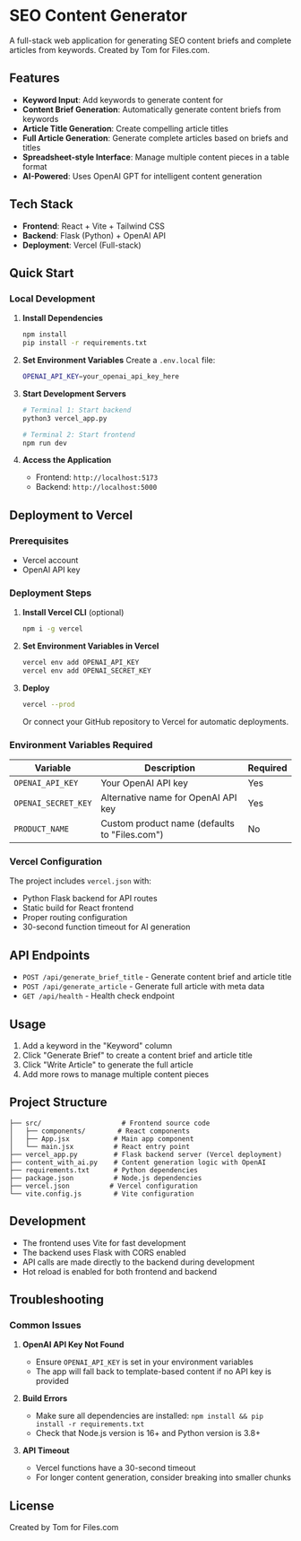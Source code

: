 # SEO Content Generator

A full-stack web application for generating SEO content briefs and complete articles from keywords. Created by Tom for Files.com.

## Features

- **Keyword Input**: Add keywords to generate content for
- **Content Brief Generation**: Automatically generate content briefs from keywords
- **Article Title Generation**: Create compelling article titles
- **Full Article Generation**: Generate complete articles based on briefs and titles
- **Spreadsheet-style Interface**: Manage multiple content pieces in a table format
- **AI-Powered**: Uses OpenAI GPT for intelligent content generation

## Tech Stack

- **Frontend**: React + Vite + Tailwind CSS
- **Backend**: Flask (Python) + OpenAI API
- **Deployment**: Vercel (Full-stack)

## Quick Start

### Local Development

1. **Install Dependencies**
   ```bash
   npm install
   pip install -r requirements.txt
   ```

2. **Set Environment Variables**
   Create a `.env.local` file:
   ```bash
   OPENAI_API_KEY=your_openai_api_key_here
   ```

3. **Start Development Servers**
   ```bash
   # Terminal 1: Start backend
   python3 vercel_app.py
   
   # Terminal 2: Start frontend
   npm run dev
   ```

4. **Access the Application**
   - Frontend: `http://localhost:5173`
   - Backend: `http://localhost:5000`

## Deployment to Vercel

### Prerequisites
- Vercel account
- OpenAI API key

### Deployment Steps

1. **Install Vercel CLI** (optional)
   ```bash
   npm i -g vercel
   ```

2. **Set Environment Variables in Vercel**
   ```bash
   vercel env add OPENAI_API_KEY
   vercel env add OPENAI_SECRET_KEY
   ```

3. **Deploy**
   ```bash
   vercel --prod
   ```

   Or connect your GitHub repository to Vercel for automatic deployments.

### Environment Variables Required

| Variable | Description | Required |
|----------|-------------|----------|
| `OPENAI_API_KEY` | Your OpenAI API key | Yes |
| `OPENAI_SECRET_KEY` | Alternative name for OpenAI API key | Yes |
| `PRODUCT_NAME` | Custom product name (defaults to "Files.com") | No |

### Vercel Configuration

The project includes `vercel.json` with:
- Python Flask backend for API routes
- Static build for React frontend
- Proper routing configuration
- 30-second function timeout for AI generation

## API Endpoints

- `POST /api/generate_brief_title` - Generate content brief and article title
- `POST /api/generate_article` - Generate full article with meta data
- `GET /api/health` - Health check endpoint

## Usage

1. Add a keyword in the "Keyword" column
2. Click "Generate Brief" to create a content brief and article title
3. Click "Write Article" to generate the full article
4. Add more rows to manage multiple content pieces

## Project Structure

```
├── src/                    # Frontend source code
│   ├── components/        # React components
│   ├── App.jsx           # Main app component
│   └── main.jsx          # React entry point
├── vercel_app.py         # Flask backend server (Vercel deployment)
├── content_with_ai.py    # Content generation logic with OpenAI
├── requirements.txt      # Python dependencies
├── package.json          # Node.js dependencies
├── vercel.json          # Vercel configuration
└── vite.config.js        # Vite configuration
```

## Development

- The frontend uses Vite for fast development
- The backend uses Flask with CORS enabled
- API calls are made directly to the backend during development
- Hot reload is enabled for both frontend and backend

## Troubleshooting

### Common Issues

1. **OpenAI API Key Not Found**
   - Ensure `OPENAI_API_KEY` is set in your environment variables
   - The app will fall back to template-based content if no API key is provided

2. **Build Errors**
   - Make sure all dependencies are installed: `npm install && pip install -r requirements.txt`
   - Check that Node.js version is 16+ and Python version is 3.8+

3. **API Timeout**
   - Vercel functions have a 30-second timeout
   - For longer content generation, consider breaking into smaller chunks

## License

Created by Tom for Files.com
